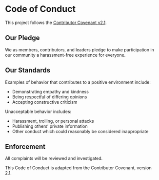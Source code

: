 # Code of Conduct

This project follows the [Contributor Covenant v2.1](https://www.contributor-covenant.org/version/2/1/code_of_conduct/).

## Our Pledge

We as members, contributors, and leaders pledge to make participation in our
community a harassment-free experience for everyone.

## Our Standards

Examples of behavior that contributes to a positive environment include:

- Demonstrating empathy and kindness
- Being respectful of differing opinions
- Accepting constructive criticism

Unacceptable behavior includes:

- Harassment, trolling, or personal attacks
- Publishing others’ private information
- Other conduct which could reasonably be considered inappropriate

## Enforcement

<!-- Instances of abusive, harassing, or otherwise unacceptable behavior may be -->
<!-- reported to the maintainers at **security@trpc-studio.dev** (or open a private issue). -->

All complaints will be reviewed and investigated.

This Code of Conduct is adapted from the Contributor Covenant, version 2.1.
